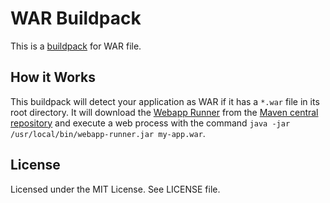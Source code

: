 # WAR Buildpack

This is a [buildpack](http://doc.scalingo.com/buildpacks) for WAR file.

## How it Works

This buildpack will detect your application as WAR if it has a `*.war` file in
its root directory. It will download the [Webapp
Runner](https://github.com/jsimone/webapp-runner/) from the [Maven central
repository](http://central.maven.org/maven2/com/github/jsimone/webapp-runner/)
and execute a web process with the command `java -jar
/usr/local/bin/webapp-runner.jar my-app.war`.

## License

Licensed under the MIT License. See LICENSE file.

